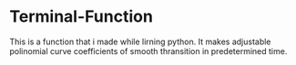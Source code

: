 # Terminal-Function
This is a function that i made while lirning python. It makes adjustable polinomial curve coefficients of smooth thransition in predetermined time.
